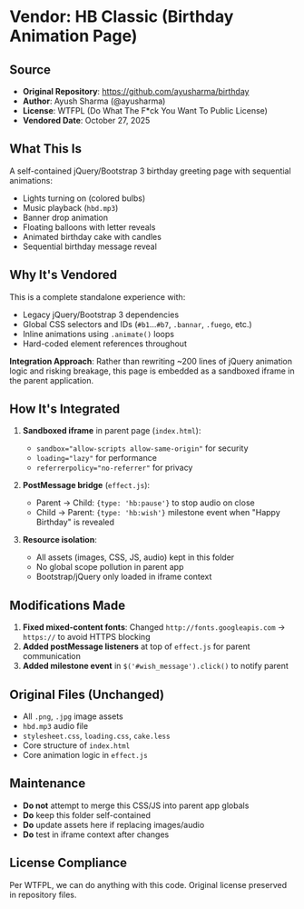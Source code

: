 # Vendor: HB Classic (Birthday Animation Page)

## Source
- **Original Repository**: https://github.com/ayusharma/birthday
- **Author**: Ayush Sharma (@ayusharma)
- **License**: WTFPL (Do What The F*ck You Want To Public License)
- **Vendored Date**: October 27, 2025

## What This Is
A self-contained jQuery/Bootstrap 3 birthday greeting page with sequential animations:
- Lights turning on (colored bulbs)
- Music playback (`hbd.mp3`)
- Banner drop animation
- Floating balloons with letter reveals
- Animated birthday cake with candles
- Sequential birthday message reveal

## Why It's Vendored
This is a complete standalone experience with:
- Legacy jQuery/Bootstrap 3 dependencies
- Global CSS selectors and IDs (`#b1`...`#b7`, `.bannar`, `.fuego`, etc.)
- Inline animations using `.animate()` loops
- Hard-coded element references throughout

**Integration Approach**: Rather than rewriting ~200 lines of jQuery animation logic and risking breakage, this page is embedded as a sandboxed iframe in the parent application.

## How It's Integrated
1. **Sandboxed iframe** in parent page (`index.html`):
   - `sandbox="allow-scripts allow-same-origin"` for security
   - `loading="lazy"` for performance
   - `referrerpolicy="no-referrer"` for privacy

2. **PostMessage bridge** (`effect.js`):
   - Parent → Child: `{type: 'hb:pause'}` to stop audio on close
   - Child → Parent: `{type: 'hb:wish'}` milestone event when "Happy Birthday" is revealed

3. **Resource isolation**:
   - All assets (images, CSS, JS, audio) kept in this folder
   - No global scope pollution in parent app
   - Bootstrap/jQuery only loaded in iframe context

## Modifications Made
1. **Fixed mixed-content fonts**: Changed `http://fonts.googleapis.com` → `https://` to avoid HTTPS blocking
2. **Added postMessage listeners** at top of `effect.js` for parent communication
3. **Added milestone event** in `$('#wish_message').click()` to notify parent

## Original Files (Unchanged)
- All `.png`, `.jpg` image assets
- `hbd.mp3` audio file
- `stylesheet.css`, `loading.css`, `cake.less`
- Core structure of `index.html`
- Core animation logic in `effect.js`

## Maintenance
- **Do not** attempt to merge this CSS/JS into parent app globals
- **Do** keep this folder self-contained
- **Do** update assets here if replacing images/audio
- **Do** test in iframe context after changes

## License Compliance
Per WTFPL, we can do anything with this code. Original license preserved in repository files.
